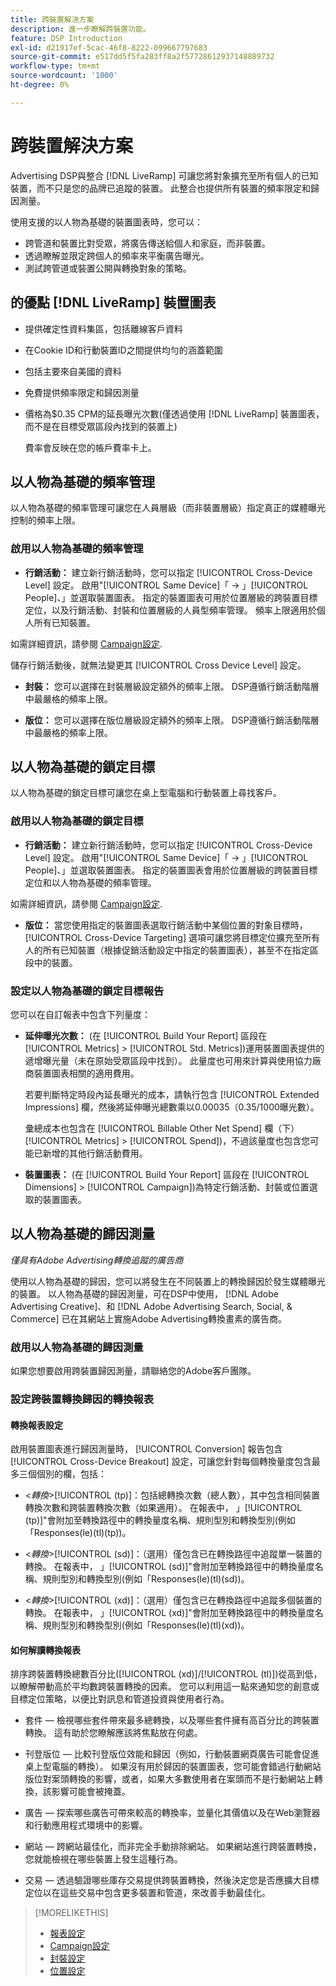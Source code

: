 ```yaml
---
title: 跨裝置解決方案
description: 進一步瞭解跨裝置功能。
feature: DSP Introduction
exl-id: d21917ef-5cac-46f8-8222-099667797683
source-git-commit: e517dd5f5fa283ff8a2f57728612937148889732
workflow-type: tm+mt
source-wordcount: '1000'
ht-degree: 0%

---
```


# 跨裝置解決方案

Advertising DSP與整合 [!DNL LiveRamp] 可讓您將對象擴充至所有個人的已知裝置，而不只是您的品牌已追蹤的裝置。 此整合也提供所有裝置的頻率限定和歸因測量。

使用支援的以人物為基礎的裝置圖表時，您可以：

* 跨管道和裝置比對受眾，將廣告傳送給個人和家庭，而非裝置。
* 透過瞭解並限定跨個人的頻率來平衡廣告曝光。
* 測試跨管道或裝置公開與轉換對象的策略。

## 的優點 [!DNL LiveRamp] 裝置圖表

* 提供確定性資料集區，包括離線客戶資料

* 在Cookie ID和行動裝置ID之間提供均勻的涵蓋範圍

* 包括主要來自美國的資料

* 免費提供頻率限定和歸因測量

* 價格為$0.35 CPM的延長曝光次數(僅透過使用 [!DNL LiveRamp] 裝置圖表，而不是在目標受眾區段內找到的裝置上)

  費率會反映在您的帳戶費率卡上。

## 以人物為基礎的頻率管理

以人物為基礎的頻率管理可讓您在人員層級（而非裝置層級）指定真正的媒體曝光控制的頻率上限。

### 啟用以人物為基礎的頻率管理

* **行銷活動：** 建立新行銷活動時，您可以指定 [!UICONTROL Cross-Device Level] 設定。 啟用&quot;[!UICONTROL Same Device]「 -> 」[!UICONTROL People]、」並選取裝置圖表。 指定的裝置圖表可用於位置層級的跨裝置目標定位，以及行銷活動、封裝和位置層級的人員型頻率管理。 頻率上限適用於個人所有已知裝置。

如需詳細資訊，請參閱 [Campaign設定](/help/dsp/campaign-management/campaigns/campaign-settings.md).

儲存行銷活動後，就無法變更其 [!UICONTROL Cross Device Level] 設定。

* **封裝：**  您可以選擇在封裝層級設定額外的頻率上限。 DSP遵循行銷活動階層中最嚴格的頻率上限。

* **版位：** 您可以選擇在版位層級設定額外的頻率上限。 DSP遵循行銷活動階層中最嚴格的頻率上限。

## 以人物為基礎的鎖定目標

以人物為基礎的鎖定目標可讓您在桌上型電腦和行動裝置上尋找客戶。

### 啟用以人物為基礎的鎖定目標

* **行銷活動：** 建立新行銷活動時，您可以指定 [!UICONTROL Cross-Device Level] 設定。 啟用&quot;[!UICONTROL Same Device]「 -> 」[!UICONTROL People]、」並選取裝置圖表。 指定的裝置圖表會用於位置層級的跨裝置目標定位和以人物為基礎的頻率管理。

如需詳細資訊，請參閱 [Campaign設定](/help/dsp/campaign-management/campaigns/campaign-settings.md).

* **版位：** 當您使用指定的裝置圖表選取行銷活動中某個位置的對象目標時， [!UICONTROL Cross-Device Targeting] 選項可讓您將目標定位擴充至所有人的所有已知裝置（根據促銷活動設定中指定的裝置圖表），甚至不在指定區段中的裝置。

### 設定以人物為基礎的鎖定目標報告

您可以在自訂報表中包含下列量度：

* **延伸曝光次數：** (在 [!UICONTROL Build Your Report] 區段在 [!UICONTROL Metrics] > [!UICONTROL Std. Metrics])運用裝置圖表提供的遞增曝光量（未在原始受眾區段中找到）。 此量度也可用來計算與使用協力廠商裝置圖表相關的適用費用。

  若要判斷特定時段內延長曝光的成本，請執行包含 [!UICONTROL Extended Impressions] 欄，然後將延伸曝光總數乘以$0.00035 （$0.35/1000曝光數）。

  彙總成本也包含在 [!UICONTROL Billable Other Net Spend] 欄（下） [!UICONTROL Metrics] > [!UICONTROL Spend])，不過該量度也包含您可能已新增的其他行銷活動費用。

* **裝置圖表：** (在 [!UICONTROL Build Your Report] 區段在 [!UICONTROL Dimensions] > [!UICONTROL Campaign])為特定行銷活動、封裝或位置選取的裝置圖表。

## 以人物為基礎的歸因測量

*僅具有Adobe Advertising轉換追蹤的廣告商*

使用以人物為基礎的歸因，您可以將發生在不同裝置上的轉換歸因於發生媒體曝光的裝置。 以人物為基礎的歸因測量，可在DSP中使用， [!DNL Adobe Advertising Creative]、和 [!DNL Adobe Advertising Search, Social, & Commerce] 已在其網站上實施Adobe Advertising轉換畫素的廣告商。

### 啟用以人物為基礎的歸因測量

如果您想要啟用跨裝置歸因測量，請聯絡您的Adobe客戶團隊。

### 設定跨裝置轉換歸因的轉換報表

#### 轉換報表設定

啟用裝置圖表進行歸因測量時， [!UICONTROL Conversion] 報告包含 [!UICONTROL Cross-Device Breakout] 設定，可讓您針對每個轉換量度包含最多三個個別的欄，包括：

* &lt;*轉換*>[!UICONTROL (tp)]：包括總轉換次數（總人數），其中包含相同裝置轉換次數和跨裝置轉換次數（如果適用）。 在報表中， 」[!UICONTROL (tp)]&quot;會附加至轉換路徑中的轉換量度名稱、規則型別和轉換型別(例如「Responses(le)(tl)(tp))。

* &lt;*轉換*>[!UICONTROL (sd)]：（選用）僅包含已在轉換路徑中追蹤單一裝置的轉換。 在報表中， 」[!UICONTROL (sd)]&quot;會附加至轉換路徑中的轉換量度名稱、規則型別和轉換型別(例如「Responses(le)(tl)(sd))。

* &lt;*轉換*>[!UICONTROL (xd)]：（選用）僅包含已在轉換路徑中追蹤多個裝置的轉換。 在報表中， 」[!UICONTROL (xd)]&quot;會附加至轉換路徑中的轉換量度名稱、規則型別和轉換型別(例如「Responses(le)(tl)(xd))。

#### 如何解讀轉換報表

排序跨裝置轉換總數百分比([!UICONTROL (xd)]/[!UICONTROL (tl)])從高到低，以瞭解帶動高於平均數跨裝置轉換的因素。 您可以利用這一點來通知您的創意或目標定位策略，以便比對訊息和管道投資與使用者行為。

* 套件 — 檢視哪些套件帶來最多總轉換，以及哪些套件擁有高百分比的跨裝置轉換。 這有助於您瞭解應該將焦點放在何處。

* 刊登版位 — 比較刊登版位效能和歸因（例如，行動裝置網頁廣告可能會促進桌上型電腦的轉換）。 如果沒有用於歸因的裝置圖表，您可能會錯過行動網站版位對案頭轉換的影響，或者，如果大多數使用者在案頭而不是行動網站上轉換，該影響可能會被掩蓋。

* 廣告 — 探索哪些廣告可帶來較高的轉換率，並量化其價值以及在Web瀏覽器和行動應用程式環境中的影響。

* 網站 — 跨網站最佳化，而非完全手動排除網站。 如果網站進行跨裝置轉換，您就能檢視在哪些裝置上發生這種行為。

* 交易 — 透過驗證哪些庫存交易提供跨裝置轉換，然後決定您是否應擴大目標定位以在這些交易中包含更多裝置和管道，來改善手動最佳化。

>[!MORELIKETHIS]
>
>* [報表設定](/help/dsp/reports/report-settings.md)
>* [Campaign設定](/help/dsp/campaign-management/campaigns/campaign-settings.md)
>* [封裝設定](/help/dsp/campaign-management/packages/package-settings.md)
>* [位置設定](/help/dsp/campaign-management/placements/placement-settings.md)
